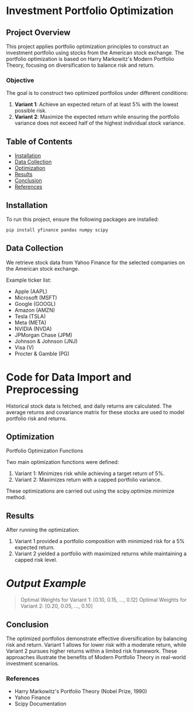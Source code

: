 # Investment Portfolio Optimization

## Project Overview

This project applies portfolio optimization principles to construct an investment portfolio using stocks from the American stock exchange. The portfolio optimization is based on Harry Markowitz's Modern Portfolio Theory, focusing on diversification to balance risk and return.

### Objective

The goal is to construct two optimized portfolios under different conditions:
1. **Variant 1**: Achieve an expected return of at least 5% with the lowest possible risk.
2. **Variant 2**: Maximize the expected return while ensuring the portfolio variance does not exceed half of the highest individual stock variance.


## Table of Contents

- [Installation](#installation)
- [Data Collection](#data-collection)
- [Optimization](#optimization)
- [Results](#results)
- [Conclusion](#conclusion)
- [References](#references)


## Installation

To run this project, ensure the following packages are installed:

```bash
pip install yfinance pandas numpy scipy
```


## Data Collection

We retrieve stock data from Yahoo Finance for the selected companies on the American stock exchange.

Example ticker list:

- Apple (AAPL)
- Microsoft (MSFT)
- Google (GOOGL)
- Amazon (AMZN)
- Tesla (TSLA)
- Meta (META)
- NVIDIA (NVDA)
- JPMorgan Chase (JPM)
- Johnson & Johnson (JNJ)
- Visa (V)
- Procter & Gamble (PG)

# Code for Data Import and Preprocessing

Historical stock data is fetched, and daily returns are calculated. The average returns and covariance matrix for these stocks are used to model portfolio risk and returns.


## Optimization

Portfolio Optimization Functions

Two main optimization functions were defined:

1. Variant 1: Minimizes risk while achieving a target return of 5%.
2. Variant 2: Maximizes return with a capped portfolio variance.

These optimizations are carried out using the scipy.optimize.minimize method.


## Results

After running the optimization:

1. Variant 1 provided a portfolio composition with minimized risk for a 5% expected return.
2. Variant 2 yielded a portfolio with maximized returns while maintaining a capped risk level.

# ***Output Example***
> Optimal Weights for Variant 1: [0.10, 0.15, ..., 0.12]
> Optimal Weights for Variant 2: [0.20, 0.05, ..., 0.10]


## Conclusion

The optimized portfolios demonstrate effective diversification by balancing risk and return. Variant 1 allows for lower risk with a moderate return, while Variant 2 pursues higher returns within a limited risk framework. These approaches illustrate the benefits of Modern Portfolio Theory in real-world investment scenarios.


### References
- Harry Markowitz's Portfolio Theory (Nobel Prize, 1990)
- Yahoo Finance
- Scipy Documentation